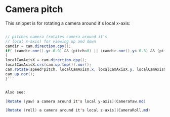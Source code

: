 # Camera pitch #

This snippet is for rotating a camera around it's local x-axis:


```java

// pitches camera (rotates camera around it's
// local x-axis) for viewing up and down
camdir = cam.direction.cpy();
if( (camdir.nor().y>-0.9) && (pitch<0) || (camdir.nor().y<-0.3) && (pitch>0) )
{
localCamAxisX = cam.direction.cpy();
localCamAxisX.crs(cam.up.tmp()).nor();
cam.rotate(speed*pitch, localCamAxisX.x, localCamAxisX.y, localCamAxisX.z);
cam.up.nor();
}```


Also see:

[Rotate (yaw) a camera around it's local y-axis](CameraYaw.md)

[Rotate (roll) a camera around it's local z-axis](CameraRoll.md)
